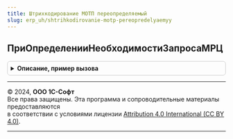 ```yaml
---
title: Штрихкодирование МОТП переопределяемый
slug: erp_uh/shtrihkodirovanie-motp-pereopredelyaemyy
---
```



## ПриОпределенииНеобходимостиЗапросаМРЦ
<details style="margin: 1em 0; padding: 0.5em; border: 1px solid #ccc; border-radius: 6px;">

<summary style="font-weight: bold; cursor: pointer;">Описание, пример вызова</summary>

```bsl
// В процедуре необходимо определить необходимость запроса МРЦ для номенклатуры в системе МОТП.
//
// Параметры:
//  Номенклатура - ОпределяемыйТип.Номенклатура - Номенклатура.
//  ТребуетсяЗапрос - Булево - Истина, если для номенклатуры требуется запрашивать МРЦ в системе МОТП.
Процедура ПриОпределенииНеобходимостиЗапросаМРЦ(Номенклатура, ТребуетсяЗапрос) Экспорт
```

Пример вызова
```bsl
ШтрихкодированиеМОТППереопределяемый.ПриОпределенииНеобходимостиЗапросаМРЦ(Номенклатура, ТребуетсяЗапрос) 
```
</details>

---

© 2024, **ООО 1С-Софт**  
Все права защищены. Эта программа и сопроводительные материалы предоставляются  
в соответствии с условиями лицензии [Attribution 4.0 International (CC BY 4.0)](https://creativecommons.org/licenses/by/4.0/legalcode).

---
